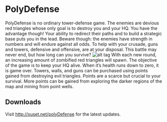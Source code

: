 PolyDefense
===========
PolyDefense is no ordinary tower-defense game. The enemies are devious red triangles whose only goal is to destroy you and your HQ. You have the advantage though! Your ability to redirect their paths and to build a strategic base puts you in the lead. Beware though: the enemies have strength in numbers and will endure against all odds. To help with your crusade, guns and towers, defensive and offensive, are at your disposal. This battle may never end, but how long can you survive?
![alt tag](http://www.xuset.net/polyDefense/screenshots/PD1.png)
With each new round, an increasing amount of zombified red triangles will spawn. The objective of the game is to keep your HQ alive. When it’s health runs down to zero, it is game over. Towers, walls, and guns can be purchased using points gained from destroying evil triangles. Points are a scarce but crucial to your survival. More points can be gained from exploring the darker regions of the map and mining from point wells.

Downloads
---------
Visit http://xuset.net/polyDefense for the latest updates.

